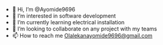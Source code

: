 - 👋 Hi, I’m @Ayomide9696
- 👀 I’m interested in software development 
- 🌱 I’m currently learning electrical installation 
- 💞️ I’m looking to collaborate on any project with my teams 
- 📫 How to reach me Olalekanayomide9696@gmail.com

<!---
Ayomide9696/Ayomide9696 is a ✨ special ✨ repository because its `README.md` (this file) appears on your GitHub profile.
You can click the Preview link to take a look at your changes.
--->
